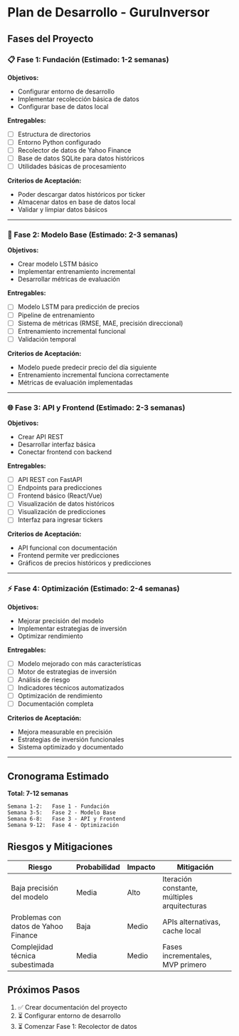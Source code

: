 # Plan de Desarrollo - GuruInversor

## Fases del Proyecto

### 📋 Fase 1: Fundación (Estimado: 1-2 semanas)

**Objetivos:**
- Configurar entorno de desarrollo
- Implementar recolección básica de datos
- Configurar base de datos local

**Entregables:**
- [ ] Estructura de directorios
- [ ] Entorno Python configurado
- [ ] Recolector de datos de Yahoo Finance
- [ ] Base de datos SQLite para datos históricos
- [ ] Utilidades básicas de procesamiento

**Criterios de Aceptación:**
- Poder descargar datos históricos por ticker
- Almacenar datos en base de datos local
- Validar y limpiar datos básicos

---

### 🤖 Fase 2: Modelo Base (Estimado: 2-3 semanas)

**Objetivos:**
- Crear modelo LSTM básico
- Implementar entrenamiento incremental
- Desarrollar métricas de evaluación

**Entregables:**
- [ ] Modelo LSTM para predicción de precios
- [ ] Pipeline de entrenamiento
- [ ] Sistema de métricas (RMSE, MAE, precisión direccional)
- [ ] Entrenamiento incremental funcional
- [ ] Validación temporal

**Criterios de Aceptación:**
- Modelo puede predecir precio del día siguiente
- Entrenamiento incremental funciona correctamente
- Métricas de evaluación implementadas

---

### 🌐 Fase 3: API y Frontend (Estimado: 2-3 semanas)

**Objetivos:**
- Crear API REST
- Desarrollar interfaz básica
- Conectar frontend con backend

**Entregables:**
- [ ] API REST con FastAPI
- [ ] Endpoints para predicciones
- [ ] Frontend básico (React/Vue)
- [ ] Visualización de datos históricos
- [ ] Visualización de predicciones
- [ ] Interfaz para ingresar tickers

**Criterios de Aceptación:**
- API funcional con documentación
- Frontend permite ver predicciones
- Gráficos de precios históricos y predicciones

---

### ⚡ Fase 4: Optimización (Estimado: 2-4 semanas)

**Objetivos:**
- Mejorar precisión del modelo
- Implementar estrategias de inversión
- Optimizar rendimiento

**Entregables:**
- [ ] Modelo mejorado con más características
- [ ] Motor de estrategias de inversión
- [ ] Análisis de riesgo
- [ ] Indicadores técnicos automatizados
- [ ] Optimización de rendimiento
- [ ] Documentación completa

**Criterios de Aceptación:**
- Mejora measurable en precisión
- Estrategias de inversión funcionales
- Sistema optimizado y documentado

---

## Cronograma Estimado

**Total: 7-12 semanas**

```
Semana 1-2:   Fase 1 - Fundación
Semana 3-5:   Fase 2 - Modelo Base
Semana 6-8:   Fase 3 - API y Frontend
Semana 9-12:  Fase 4 - Optimización
```

## Riesgos y Mitigaciones

| Riesgo | Probabilidad | Impacto | Mitigación |
|--------|-------------|---------|------------|
| Baja precisión del modelo | Media | Alto | Iteración constante, múltiples arquitecturas |
| Problemas con datos de Yahoo Finance | Baja | Medio | APIs alternativas, cache local |
| Complejidad técnica subestimada | Media | Medio | Fases incrementales, MVP primero |

## Próximos Pasos

1. ✅ Crear documentación del proyecto
2. ⏳ Configurar entorno de desarrollo
3. ⏳ Comenzar Fase 1: Recolector de datos
